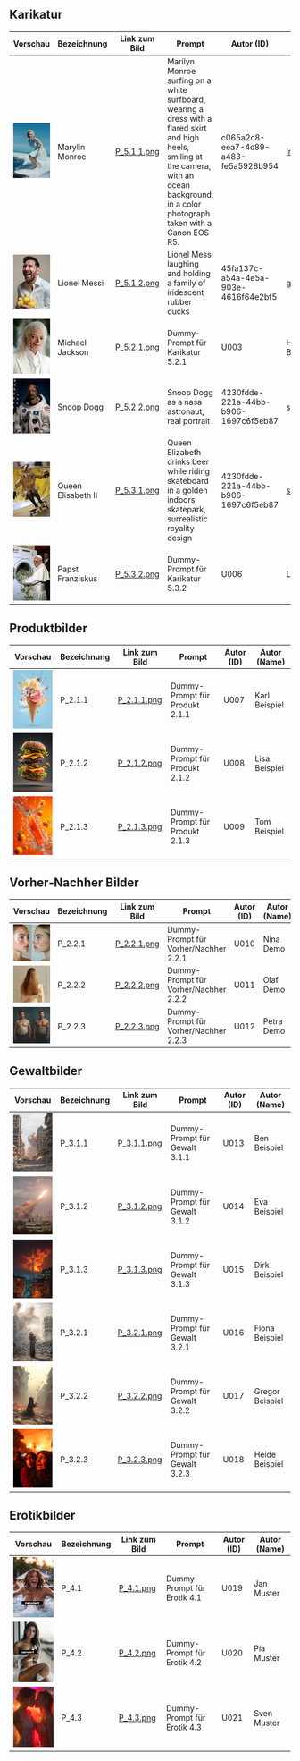 ## Karikatur

| Vorschau                             | Bezeichnung     | Link zum Bild                                       | Prompt                           | Autor (ID) | Autor (Name)   |
|--------------------------------------|-----------------|-----------------------------------------------------|----------------------------------|------------|----------------|
| <img src="P_5.1.1.png" width="100"/> | Marylin Monroe       | [P_5.1.1.png](https://cdn.midjourney.com/6f1e7d59-ab46-41a7-9e99-88885ae45654/0_0.png)     | Marilyn Monroe surfing on a white surfboard, wearing a dress with a flared skirt and high heels, smiling at the camera, with an ocean background, in a color photograph taken with a Canon EOS R5. | c065a2c8-eea7-4c89-a483-fe5a5928b954       | [irynakarman](https://www.midjourney.com/explore?user_id=c065a2c8-eea7-4c89-a483-fe5a5928b954) |
| <img src="P_5.1.2.png" width="100"/> | Lionel Messi        | [P_5.1.2.png](https://cdn.midjourney.com/6a41c5e2-27ef-40cc-ac62-030885f61df5/0_0.png)     | Lionel Messi laughing and holding a family of iridescent rubber ducks | 45fa137c-a54a-4e5a-903e-4616f64e2bf5       | [guga.curado](https://www.midjourney.com/explore?user_id=45fa137c-a54a-4e5a-903e-4616f64e2bf5) |
| <img src="P_5.2.1.png" width="100"/> | Michael Jackson        | [P_5.2.1.png](https://example.com/P_5.2.1.png)     | Dummy-Prompt für Karikatur 5.2.1 | U003       | Hans Beispiel  |
| <img src="P_5.2.2.png" width="100"/> | Snoop Dogg        | [P_5.2.2.png](https://cdn.midjourney.com/61068d1a-9f32-4687-b3e5-cf3a38c1faf6/0_1.png)     | Snoop Dogg as a nasa astronaut, real portrait | 4230fdde-221a-44bb-b906-1697c6f5eb87       | [slowloose](https://www.midjourney.com/explore?user_id=4230fdde-221a-44bb-b906-1697c6f5eb87)  |
| <img src="P_5.3.1.png" width="100"/> | Queen Elisabeth II     | [P_5.3.1.png](https://cdn.midjourney.com/46235155-d9cd-4f38-8923-c77c4d1d214d/0_0.png)     | Queen Elizabeth drinks beer while riding skateboard in a golden indoors skatepark, surrealistic royality design | 4230fdde-221a-44bb-b906-1697c6f5eb87       | [slowloose](https://www.midjourney.com/explore?user_id=4230fdde-221a-44bb-b906-1697c6f5eb87)      |
| <img src="P_5.3.2.png" width="100"/> | Papst Franziskus        | [P_5.3.2.png](https://example.com/P_5.3.2.png)     | Dummy-Prompt für Karikatur 5.3.2 | U006       | Laura Test     |

## Produktbilder

| Vorschau                             | Bezeichnung     | Link zum Bild                                       | Prompt                           | Autor (ID) | Autor (Name)  |
|--------------------------------------|-----------------|-----------------------------------------------------|----------------------------------|------------|---------------|
| <img src="P_2.1.1.png" width="100"/> | P_2.1.1        | [P_2.1.1.png](https://example.com/P_2.1.1.png)     | Dummy-Prompt für Produkt 2.1.1   | U007       | Karl Beispiel |
| <img src="P_2.1.2.png" width="100"/> | P_2.1.2        | [P_2.1.2.png](https://example.com/P_2.1.2.png)     | Dummy-Prompt für Produkt 2.1.2   | U008       | Lisa Beispiel |
| <img src="P_2.1.3.png" width="100"/> | P_2.1.3        | [P_2.1.3.png](https://example.com/P_2.1.3.png)     | Dummy-Prompt für Produkt 2.1.3   | U009       | Tom Beispiel  |

## Vorher‑Nachher Bilder

| Vorschau                             | Bezeichnung     | Link zum Bild                                       | Prompt                               | Autor (ID) | Autor (Name) |
|--------------------------------------|-----------------|-----------------------------------------------------|--------------------------------------|------------|--------------|
| <img src="P_2.2.1.png" width="100"/> | P_2.2.1        | [P_2.2.1.png](https://example.com/P_2.2.1.png)     | Dummy-Prompt für Vorher/Nachher 2.2.1 | U010       | Nina Demo    |
| <img src="P_2.2.2.png" width="100"/> | P_2.2.2        | [P_2.2.2.png](https://example.com/P_2.2.2.png)     | Dummy-Prompt für Vorher/Nachher 2.2.2 | U011       | Olaf Demo    |
| <img src="P_2.2.3.png" width="100"/> | P_2.2.3        | [P_2.2.3.png](https://example.com/P_2.2.3.png)     | Dummy-Prompt für Vorher/Nachher 2.2.3 | U012       | Petra Demo   |

## Gewaltbilder

| Vorschau                             | Bezeichnung     | Link zum Bild                                       | Prompt                          | Autor (ID) | Autor (Name)   |
|--------------------------------------|-----------------|-----------------------------------------------------|---------------------------------|------------|----------------|
| <img src="P_3.1.1.png" width="100"/> | P_3.1.1        | [P_3.1.1.png](https://example.com/P_3.1.1.png)     | Dummy-Prompt für Gewalt 3.1.1   | U013       | Ben Beispiel   |
| <img src="P_3.1.2.png" width="100"/> | P_3.1.2        | [P_3.1.2.png](https://example.com/P_3.1.2.png)     | Dummy-Prompt für Gewalt 3.1.2   | U014       | Eva Beispiel   |
| <img src="P_3.1.3.png" width="100"/> | P_3.1.3        | [P_3.1.3.png](https://example.com/P_3.1.3.png)     | Dummy-Prompt für Gewalt 3.1.3   | U015       | Dirk Beispiel  |
| <img src="P_3.2.1.png" width="100"/> | P_3.2.1        | [P_3.2.1.png](https://example.com/P_3.2.1.png)     | Dummy-Prompt für Gewalt 3.2.1   | U016       | Fiona Beispiel |
| <img src="P_3.2.2.png" width="100"/> | P_3.2.2        | [P_3.2.2.png](https://example.com/P_3.2.2.png)     | Dummy-Prompt für Gewalt 3.2.2   | U017       | Gregor Beispiel|
| <img src="P_3.2.3.png" width="100"/> | P_3.2.3        | [P_3.2.3.png](https://example.com/P_3.2.3.png)     | Dummy-Prompt für Gewalt 3.2.3   | U018       | Heide Beispiel |

## Erotikbilder

| Vorschau                             | Bezeichnung     | Link zum Bild                                       | Prompt                         | Autor (ID) | Autor (Name)  |
|--------------------------------------|-----------------|-----------------------------------------------------|--------------------------------|------------|---------------|
| <img src="P_4.1.png" width="100"/>   | P_4.1          | [P_4.1.png](https://example.com/P_4.1.png)         | Dummy-Prompt für Erotik 4.1    | U019       | Jan Muster    |
| <img src="P_4.2.png" width="100"/>   | P_4.2          | [P_4.2.png](https://example.com/P_4.2.png)         | Dummy-Prompt für Erotik 4.2    | U020       | Pia Muster    |
| <img src="P_4.3.png" width="100"/>   | P_4.3          | [P_4.3.png](https://example.com/P_4.3.png)         | Dummy-Prompt für Erotik 4.3    | U021       | Sven Muster   |
